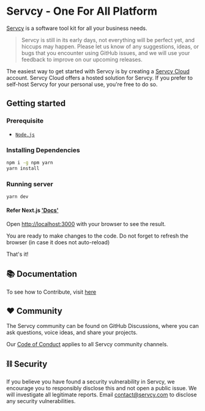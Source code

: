 # Servcy - One For All Platform

[Servcy](https://servcy.com) is a software tool kit for all your business needs.

> Servcy is still in its early days, not everything will be perfect yet, and hiccups may happen. Please let us know of any suggestions, ideas, or bugs that you encounter using GitHub issues, and we will use your feedback to improve on our upcoming releases.

The easiest way to get started with Servcy is by creating a [Servcy Cloud](https://web.servcy.com) account. Servcy Cloud offers a hosted solution for Servcy. If you prefer to self-host Servcy for your personal use, you're free to do so.

## Getting started

### Prerequisite

-   [`Node.js`](https://nodejs.org)

### Installing Dependencies

```bash
npm i -g npm yarn
yarn install
```

### Running server

```bash
yarn dev
```

#### Refer Next.js ['Docs'](https://nextjs.org/docs)

Open [http://localhost:3000](http://localhost:3000) with your browser to see the result.

You are ready to make changes to the code. Do not forget to refresh the browser (in case it does not auto-reload)

That's it!

## 📚 Documentation

To see how to Contribute, visit [here](/CONTRIBUTING.md)

## ❤️ Community

The Servcy community can be found on GitHub Discussions, where you can ask questions, voice ideas, and share your projects.

Our [Code of Conduct](./CODE_OF_CONDUCT.md) applies to all Servcy community channels.

## ⛓️ Security

If you believe you have found a security vulnerability in Servcy, we encourage you to responsibly disclose this and not open a public issue. We will investigate all legitimate reports. Email [contact@servcy.com](mailto:contact@servcy.com) to disclose any security vulnerabilities.

